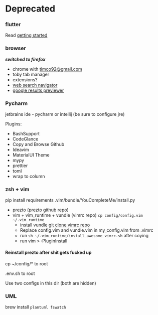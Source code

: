 
# Deprecated

### flutter

Read [getting started](https://flutter.dev/docs/get-started/install/macos)

### browser

***switched to firefox***

- chrome with timco92@gmail.com
- toby tab manager
- extensions?
- [web search navigator](https://chrome.google.com/webstore/detail/web-search-navigator/cohamjploocgoejdfanacfgkhjkhdkek)
- [google results previewer](https://chrome.google.com/webstore/detail/google-results-previewer/mkmjdljkedjpedbceoaaghdmcnipdcjf)


### Pycharm

jetbrains ide - pycharm or intellij (be sure to configure jre)

Plugins:

- BashSupport
- CodeGlance
- Copy and Browse Github
- Ideavim
- MaterialUI Theme
- mypy
- prettier
- toml
- wrap to column

### zsh + vim

pip install requirements
.vim/bundle/YouCompleteMe/install.py

- prezto (prezto github repo)
- vim + vim_runtime + vundle (vimrc repo) `cp config/config.vim ~/.vim_runtime`
  - install vundle [git clone vimrc repo](https://github.com/amix/vimrc)
  - Replace config.vim and vundle.vim in my_config.vim from .vimrc
  - run `sh ~/.vim_runtime/install_awesome_vimrc.sh` after coying
  - run vim > :PluginInstall

#### Reinstall prezto after shit gets fucked up

cp ~/config/* to root

.env.sh to root

Use two configs in this dir (both are hidden)


### UML

brew install `plantuml fswatch`
